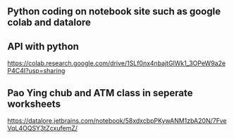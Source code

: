 ## Python coding on notebook site such as google colab and datalore

## API with python
https://colab.research.google.com/drive/1SLf0nx4nbajtGlWk1_3OPeW9a2eP4C4I?usp=sharing

## Pao Ying chub and ATM class in seperate worksheets
https://datalore.jetbrains.com/notebook/58xdxcbpPKywANM1zbA20N/7FveVqL4OQSY3tZcxufemZ/
